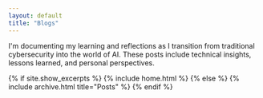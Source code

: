 ```yaml
---
layout: default
title: "Blogs"
---
```


I'm documenting my learning and reflections as I transition from traditional cybersecurity into the world of AI. These posts include technical insights, lessons learned, and personal perspectives.

{% if site.show_excerpts %}
  {% include home.html %}
{% else %}
  {% include archive.html title="Posts" %}
{% endif %}
